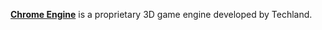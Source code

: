 [**Chrome Engine**](https://en.wikipedia.org/wiki/Chrome_Engine) is a proprietary 3D game engine developed by Techland.